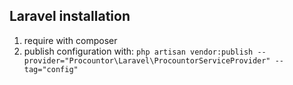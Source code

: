 ## Laravel installation

1. require with composer
2. publish configuration with: `php artisan vendor:publish --provider="Procountor\Laravel\ProcountorServiceProvider" --tag="config"`

